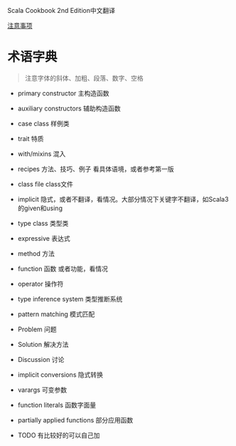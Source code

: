 Scala Cookbook 2nd Edition中文翻译

[注意事项](./注意事项.md)

# 术语字典

> 注意字体的斜体、加粗、段落、数字、空格

- primary constructor  主构造函数
- auxiliary constructors 辅助构造函数
- case class 样例类
- trait 特质
- with/mixins 混入
- recipes 方法、技巧、例子 看具体语境，或者参考第一版
- class file    class文件
- implicit 隐式，或者不翻译，看情况。大部分情况下关键字不翻译，如Scala3的given和using
- type class 类型类
- expressive 表达式
- method 方法
- function 函数  或者功能，看情况
- operator 操作符
- type inference system 类型推断系统
- pattern matching 模式匹配
- Problem 问题
- Solution 解决方法
- Discussion 讨论
- implicit conversions 隐式转换
- varargs 可变参数
- function literals 函数字面量
- partially applied functions 部分应用函数


- TODO 有比较好的可以自己加